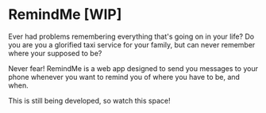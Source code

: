 # RemindMe [WIP]

Ever had problems remembering everything that's going on in your life? Do you
are you a glorified taxi service for your family, but can never remember where
your supposed to be?

Never fear! RemindMe is a web app designed to send you messages to your phone
whenever you want to remind you of where you have to be, and when.

This is still being developed, so watch this space!
